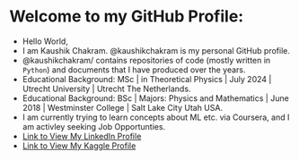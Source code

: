# Welcome to my GitHub Profile:

-  Hello World,
-  I am Kaushik Chakram.  @kaushikchakram is my personal GitHub profile.
-  @kaushikchakram/ contains repositories of code (mostly written in `Python`) and documents that I have produced over the years.
-  Educational Background: MSc | in Theoretical Physics | July 2024 | Utrecht University | Utrecht The Netherlands.
-  Educational Background: BSc | Majors: Physics and Mathematics | June 2018 | Westminster College | Salt Lake City Utah USA.
- I am currently trying to learn concepts about ML etc. via Coursera, and I am activley seeking Job Opportunties.
- [Link to View My LinkedIn Profile](https://www.linkedin.com/in/kaushik-chakram-suresh/)
- [Link to View My Kaggle Profile](https://www.kaggle.com/kaushikchakram)
<!---
kaushikchakram/kaushikchakram is a ✨ special ✨ repository because its `README.md` (this file) appears on your GitHub profile.
You can click the Preview link to take a look at your changes.
--->
